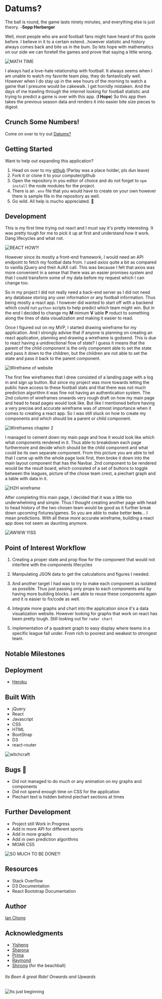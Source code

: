 # Datums?

The ball is round, the game lasts ninety minutes, and everything else is just theory. -**Sepp Herberger**

Well, most people who are avid football fans might have heard of this quote before. I believe in it to a certain extend...however statistic and history always comes back and bite us in the bum.
So lets hope with mathematics on our side we can foretell the games and prove that saying a little wrong.

![MATH TIME](https://media4.giphy.com/media/DHqth0hVQoIzS/giphy.gif)

I always had a love-hate relationship with football. It always seems when I am unable to watch my favorite team play, they do fantastically well. However when I do stay up in the wee hours of the morning to watch a game that I presume would be cakewalk. I get horridly mistaken. And the days of me trawling through the internet looking for football statistic and trying to predict a game is over with this app. (**I Hope**) So this app then takes the previous season data and renders it into easier bite size pieces to digest.

## Crunch Some Numbers!
Come on over to try out [Datums?](https://datumfut.herokuapp.com/)


## Getting Started
Want to help out expanding this application?
1. Head on over to my [github](https://github.com/iancwe/parlay) (Parlay was a place holder, pls dun leave)
2. Fork it or clone it to your computer/github
3. Open the repository in you editor of choice and do not forget to `npm install` the node modules for the project.
4.  There is an `.env` file that you would have to create on your own however there is  sample file in the repository as well.
5.  Go wild. All help is mucho appreciated. :tada:


## Development
This is my first time trying out react and I must say it's pretty interesting. It was pretty tough for me to pick it up at first and understand how it work. Dang lifecycles and what not.

![REACT HOW?!](https://media.giphy.com/media/s8pbe9rP4j1yU/giphy.gif)

However since its mostly a front-end framework, I would need an API endpoint to fetch my footbal data from. I used *axios* quite a bit as compared to vanilla jQuery and their AJAX call. This was because I felt that axios was more convenient in a sense that there was an easier promises system and that I could transform some of my data before my request which I can change too.

So in my project I did not really need a back-end server as I did not need any database storing any user information or any football information. Thus being mostly a react app. I however did wanted to start off with a backend which could run ```python``` scripts to help predict which team might win. But in the end I decided to change my **M** inimum **V** iable **P** roduct to something along the lines of data visualization and making it easier to read.

Once I figured out on my MVP, I started drawing wireframe for my application. And I strongly advise that if anyone is planning on creating an react application, planning and drawing a wireframe is godsend. This is due to react having a unidirectional flow of state? I guess it means that the parent of the child component is the only component able to set the state and pass it down to the children, but the children are not able to set the state and pass it back to the parent component.

![Wireframe of website]()

The first few wireframes that I drew consisted of a landing page with a log in and sign up button. But since my project was more towards letting the public have access to these football stats and that there was not much prediction algorithm it was fine not having an authentication system. The 2nd column of wireframes onwards very rough draft on how my main page and head to head pages would look like. But like I mentioned before having a very precise and accurate wireframe was of utmost importance when it comes to creating a react app. So I was still stuck on how to create my components and which should be a parent or child component.

![Wireframes chapter 2]()

I managed to cement down my main page and how it would look like which what components rendered in it. Thus able to breakdown each page furthermore and decide which should be the child component and what could be its own separate component. From this picture you are able to tell that  I came up with the whole page look first, then broke it down into the main layout component that has the Navbar. 2nd component to be rendered would be the result board, which consisted of a set of buttons to toggle between the leagues, picture of the chose team crest, a piechart graph and a table with data in it.

![H2H wireframe]()

After completing this main page, I decided that it was a little too underwhelming and simple. Thus I thought creating another page with head to head history of the two chosen team would be good as it further break down upcoming fixtures/games. So you are able to make better ~~bets~~... I mean predictions. With all these more accurate wireframe, building a react app does not seem as daunting anymore.

![AWWW YISS](https://media.giphy.com/media/5K5ELLZKZfC0g/giphy.gif)

## Point of Interest Workflow

 1. Creating a proper state and prop flow for the component that would not interfere with the components lifecycles

 2. Manipulating JSON data to get the calculations and figures I needed.

 3. And another target I had was to try to make each component as isolated as possible. Thus just passing only props to each components and by having more building blocks. I am able to reuse these components again and it is easier to fix/code as well.

 4. Integrate more graphs and chart into the application since it's a data visualization website. However looking for graphs that work on react has been pretty tough. Still looking out for ```radar chart```

 5. implementation of a quadrant graph to easy display where teams in a specific league fall under. From rich to poorest and weakest to strongest team.

## Notable Milestones

## Deployment
- [Heroku](https://dashboard.heroku.com/)

## Built With
- jQuery
- React
- Javascript
- CSS
- HTML
- BootStrap
- D3
- react-router

![witchcraft](https://i.imgur.com/H45R5Js.gif)

## Bugs :bug:
- Did not managed to do much or any animation on my graphs and components
- Did not spend enough time on CSS for the application
- Piechart text is hidden behind piechart sections at times

## Further Development
- Project still Work in Progress
- Add in more API for different sports
- Add in more graphs
- Add in own prediction algorithms
- MOAR CSS

![SO MUCH TO BE DONE?!](https://media.giphy.com/media/13HgwGsXF0aiGY/giphy.gif)

## Resources  

- Stack Overflow
- D3 Documentation
- React Bootstrap Documentation

## Author
[Ian Chong](https://github.com/iancwe)

## Acknowledgments

- [Yisheng](https://github.com/yisheng90)
- [Sharona](https://github.com/sharona1610)
- [Prima](https://github.com/primaulia)
- [Raymond](https://github.com/ijmeister)
- [Shirong](https://github.com/shirongfoo) (for the beachball)

###### Its Been A great Ride! Onwards and Upwards
![Its just beginning](https://media.giphy.com/media/67vqGUSuBRm9i/giphy.gif)
